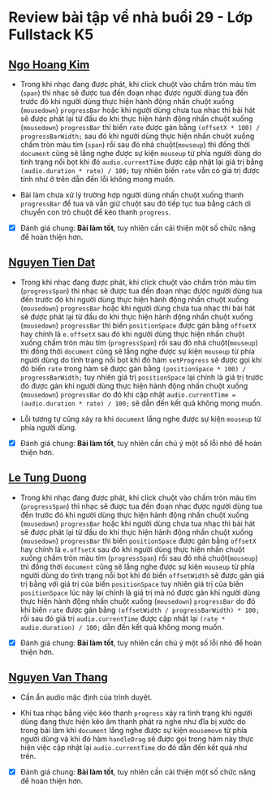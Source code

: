 # Review bài tập về nhà buổi 29 - Lớp Fullstack K5

## [Ngo Hoang Kim](https://kzau1612.github.io/FSK5/FSK5/day_29/)

- Trong khi nhạc đang được phát, khi click chuột vào chấm tròn màu tím (`span`) thì nhạc sẽ được tua đến đoạn nhạc được người dùng tua đến trước đó khi người dùng thực hiện hành động nhấn chuột xuống (`mousedown`) `progressBar` hoặc khi người dùng chưa tua nhạc thì bài hát sẽ được phát lại từ đầu do khi thực hiện hành động nhấn chuột xuống (`mousedown`) `progressBar` thì biến `rate` được gán bằng `(offsetX * 100) / progressBarWidth;` sau đó khi người dùng thực hiện nhấn chuột xuống chấm tròn màu tím (`span`) rồi sau đó nhả chuột(`mouseup`) thì đồng thời `document` cũng sẽ lắng nghe được sự kiện `mouseup` từ phía người dùng do tình trạng nổi bọt khi đó `audio.currentTime` được cập nhật lại giá trị bằng `(audio.duration * rate) / 100;` tuy nhiên biến `rate` vẫn có giá trị được tính như ở trên dẫn đến lỗi không mong muốn.

- Bài làm chưa xử lý trường hợp người dùng nhấn chuột xuống thanh `progressBar` để tua và vẫn giữ chuột sau đó tiếp tục tua bằng cách di chuyển con trỏ chuột để kéo thanh `progress`.

- [x] Đánh giá chung: **Bài làm tốt**, tuy nhiên cần cải thiện một số chức năng để hoàn thiện hơn.

## [Nguyen Tien Dat](https://tiendat211294.github.io/f8_offline_k5/buoi-29/)

- Trong khi nhạc đang được phát, khi click chuột vào chấm tròn màu tím (`progressSpan`) thì nhạc sẽ được tua đến đoạn nhạc được người dùng tua đến trước đó khi người dùng thực hiện hành động nhấn chuột xuống (`mousedown`) `progressBar` hoặc khi người dùng chưa tua nhạc thì bài hát sẽ được phát lại từ đầu do khi thực hiện hành động nhấn chuột xuống (`mousedown`) `progressBar` thì biến `positionSpace` được gán bằng `offsetX` hay chính là `e.offsetX` sau đó khi người dùng thực hiện nhấn chuột xuống chấm tròn màu tím (`progressSpan`) rồi sau đó nhả chuột(`mouseup`) thì đồng thời `document` cũng sẽ lắng nghe được sự kiện `mouseup` từ phía người dùng do tình trạng nổi bọt khi đó hàm `setProgress` sẽ được gọi khi đó biến `rate` trong hàm sẽ được gán bằng `(positionSpace * 100) / progressBarWidth;` tuy nhiên giá trị `positionSpace` lại chính là giá trị trước đó được gán khi người dùng thực hiện hành động nhấn chuột xuống (`mousedown`) `progressBar` do đó khi cập nhật `audio.currentTime = (audio.duration * rate) / 100;` sẽ dẫn đến kết quả không mong muốn.

- Lỗi tương tự cũng xảy ra khi `document` lắng nghe được sự kiện `mouseup` từ phía người dùng.

- [x] Đánh giá chung: **Bài làm tốt**, tuy nhiên cần chú ý một số lỗi nhỏ để hoàn thiện hơn.

## [Le Tung Duong](https://duong1801.github.io/f8-fullstack-k5/Day-29/)

- Trong khi nhạc đang được phát, khi click chuột vào chấm tròn màu tím (`progressSpan`) thì nhạc sẽ được tua đến đoạn nhạc được người dùng tua đến trước đó khi người dùng thực hiện hành động nhấn chuột xuống (`mousedown`) `progressBar` hoặc khi người dùng chưa tua nhạc thì bài hát sẽ được phát lại từ đầu do khi thực hiện hành động nhấn chuột xuống (`mousedown`) `progressBar` thì biến `positionSpace` được gán bằng `offsetX` hay chính là `e.offsetX` sau đó khi người dùng thực hiện nhấn chuột xuống chấm tròn màu tím (`progressSpan`) rồi sau đó nhả chuột(`mouseup`) thì đồng thời `document` cũng sẽ lắng nghe được sự kiện `mouseup` từ phía người dùng do tình trạng nổi bọt khi đó biến `offsetWidth` sẽ được gán giá trị bằng với giá trị của biến `positionSpace` tuy nhiên giá trị của biến `positionSpace` lúc này lại chính là giá trị mà nó được gán khi người dùng thực hiện hành động nhấn chuột xuống (`mousedown`) `progressBar` do đó khi biến `rate` được gán bằng `(offsetWidth / progressBarWidth) * 100;` rồi sau đó giá trị `audio.currentTime` được cập nhật lại `(rate * audio.duration) / 100;` dẫn đến kết quả không mong muốn.

- [x] Đánh giá chung: **Bài làm tốt**, tuy nhiên cần chú ý một số lỗi nhỏ để hoàn thiện hơn.

## [Nguyen Van Thang](https://nvthang391.github.io/F8-FSK5/day_29/)

- Cần ẩn audio mặc định của trình duyệt.

- Khi tua nhạc bằng việc kéo thanh `progress` xảy ra tình trạng khi người dùng đang thực hiện kéo âm thanh phát ra nghe như đĩa bị xước do trong bài làm khi `document` lắng nghe được sự kiện `mousemove` từ phía người dùng và khi đó hàm `handleDrag` sẽ được gọi trong hàm này thực hiện việc cập nhật lại `audio.currentTime` do đó dẫn đến kết quả như trên.

- [x] Đánh giá chung: **Bài làm tốt**, tuy nhiên cần cải thiện một số chức năng để hoàn thiện hơn.
